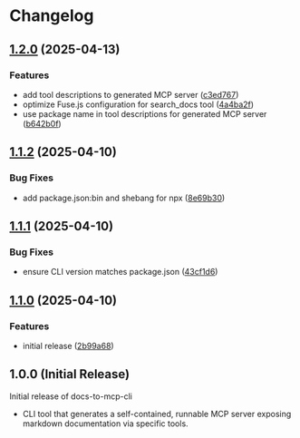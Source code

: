 # Changelog

## [1.2.0](https://github.com/Tiberriver256/docs-to-mcp-cli/compare/docs-to-mcp-cli-v1.1.2...docs-to-mcp-cli-v1.2.0) (2025-04-13)


### Features

* add tool descriptions to generated MCP server ([c3ed767](https://github.com/Tiberriver256/docs-to-mcp-cli/commit/c3ed767d8fcc6a7363920fe2e6e0fa8484f61f91))
* optimize Fuse.js configuration for search_docs tool ([4a4ba2f](https://github.com/Tiberriver256/docs-to-mcp-cli/commit/4a4ba2f122fbc39e3084568bf59cd092333844f3))
* use package name in tool descriptions for generated MCP server ([b642b0f](https://github.com/Tiberriver256/docs-to-mcp-cli/commit/b642b0f936b2e12ce27066f462e0600f44223ddd))

## [1.1.2](https://github.com/Tiberriver256/docs-to-mcp-cli/compare/docs-to-mcp-cli-v1.1.1...docs-to-mcp-cli-v1.1.2) (2025-04-10)

### Bug Fixes

- add package.json:bin and shebang for npx ([8e69b30](https://github.com/Tiberriver256/docs-to-mcp-cli/commit/8e69b3059d568433c68cb605f1f6e6726cbb49d4))

## [1.1.1](https://github.com/Tiberriver256/docs-to-mcp-cli/compare/docs-to-mcp-cli-v1.1.0...docs-to-mcp-cli-v1.1.1) (2025-04-10)

### Bug Fixes

- ensure CLI version matches package.json ([43cf1d6](https://github.com/Tiberriver256/docs-to-mcp-cli/commit/43cf1d62d40a768a8be86fcbcf00f603c03690e6))

## [1.1.0](https://github.com/Tiberriver256/docs-to-mcp-cli/compare/docs-to-mcp-cli-v1.0.0...docs-to-mcp-cli-v1.1.0) (2025-04-10)

### Features

- initial release ([2b99a68](https://github.com/Tiberriver256/docs-to-mcp-cli/commit/2b99a68ac35b57431eb9070de1bf9137e41e3c7e))

## 1.0.0 (Initial Release)

Initial release of docs-to-mcp-cli

- CLI tool that generates a self-contained, runnable MCP server exposing markdown documentation via specific tools.
